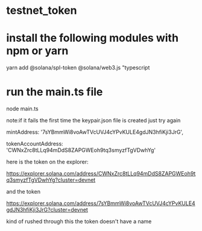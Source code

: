 # testnet_token
# install the following modules with npm or yarn
yarn add @solana/spl-token @solana/web3.js "typescript
# run the main.ts file
node main.ts

note:if it fails the first time the keypair.json file is created just try again

mintAddress: '7sYBmmWi8voAwTVcUVJ4cYPvKULE4gdJN3hfiKji3JrG',

tokenAccountAddress: 'CWNxZrc8tLLq94mDdS8ZAPGWEoh9tq3smyzfTgVDwhYg'

here is the token on the explorer:

https://explorer.solana.com/address/CWNxZrc8tLLq94mDdS8ZAPGWEoh9tq3smyzfTgVDwhYg?cluster=devnet

and the token

https://explorer.solana.com/address/7sYBmmWi8voAwTVcUVJ4cYPvKULE4gdJN3hfiKji3JrG?cluster=devnet

kind of rushed through this the token doesn't have a name

